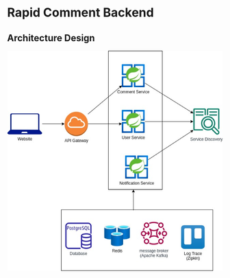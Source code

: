 # Rapid Comment Backend

## Architecture Design

<!-- add image of url rapidcomments-drawio.jpg -->

![Rapid Comments Architecture](./rapidcomments-drawio.jpg "Rapid Comments Architecture")
